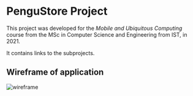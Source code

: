 # PenguStore Project

This project was developed for the _Mobile and Ubiquitous Computing_ course from the MSc in Computer Science and Engineering from IST, in 2021.

It contains links to the subprojects.

## Wireframe of application

![wireframe](wireframe.png)
